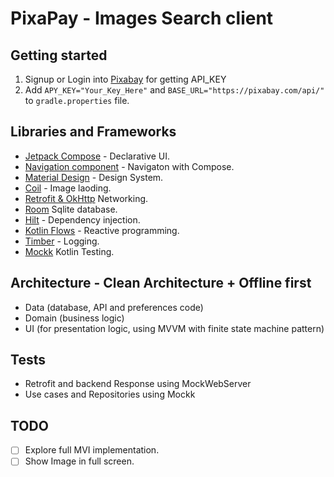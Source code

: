 

# PixaPay - Images Search client

## Getting started
1. Signup or Login into [Pixabay](https://pixabay.com/api/docs/#api_search_images) for getting API_KEY
2. Add `APY_KEY="Your_Key_Here"` and `BASE_URL="https://pixabay.com/api/"` to `gradle.properties` file.

## Libraries and Frameworks
- [Jetpack Compose](https://developer.android.com/jetpack/compose?) - Declarative UI.
- [Navigation component](https://developer.android.com/guide/navigation) - Navigaton with Compose.
- [Material Design](https://material.io/blog/android-material-theme-color)  - Design System.
- [Coil](https://github.com/coil-kt) - Image laoding.
- [Retrofit & OkHttp](https://github.com/square/retrofit) Networking.
- [Room](https://developer.android.com/jetpack/androidx/releases/room) Sqlite database.
- [Hilt](http://google.github.io/hilt/) - Dependency injection.
- [Kotlin Flows](https://kotlinlang.org/docs/reference/coroutines/flow.html) - Reactive programming.
- [Timber](https://github.com/JakeWharton/timber) - Logging.
- [Mockk](https://github.com/mockk/mockk) Kotlin Testing.

## Architecture - Clean Architecture + Offline first
- Data (database, API and preferences code)
- Domain (business logic)
- UI (for presentation logic, using MVVM with finite state machine pattern)

## Tests
- Retrofit and backend Response using MockWebServer
- Use cases and Repositories using Mockk


## TODO
- [ ] Explore full MVI implementation.
- [ ] Show Image in full screen.
